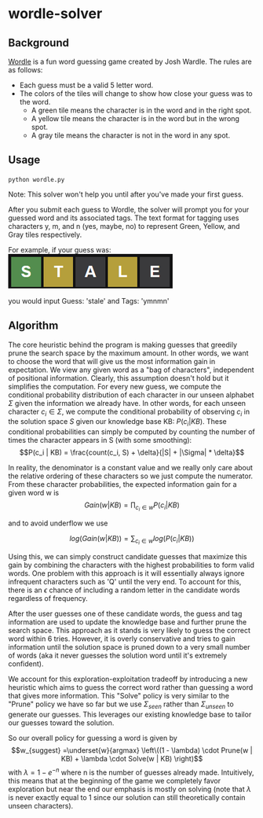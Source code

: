 # wordle-solver

## Background

[Wordle](https://www.nytimes.com/games/wordle/index.html) is a fun word guessing game created by Josh Wardle. The rules are as follows:

- Each guess must be a valid 5 letter word.  
- The colors of the tiles will change to show how close your guess was to the word.
  - A green tile means the character is in the word and in the right spot.
  - A yellow tile means the character is in the word but in the wrong spot.  
  - A gray tile means the character is not in the word in any spot. 
 
 
## Usage
`python wordle.py`  

Note: This solver won't help you until after you've made your first guess.

After you submit each guess to Wordle, the solver will prompt you for your guessed word and its associated tags. The text format for tagging uses characters y, m, and n (yes, maybe, no) to represent Green, Yellow, and Gray tiles respectively.  

For example, if your guess was:  
![Wordle guess: Stale with a green box around S, yellow boxes around T and L, and gray boxes around A and E](/images/Stale.png)  

you would input Guess: 'stale' and Tags: 'ymnmn'

## Algorithm

The core heuristic behind the program is making guesses that greedily prune the search space by the maximum amount. In other words, we want to choose the word that will give us the most information gain in expectation. We view any given word as a "bag of characters", independent of positional information. Clearly, this assumption doesn't hold but it simplifies the computation. For every new guess, we compute the conditional probability distribution of each character in our unseen alphabet $\Sigma$ given the information we already have. In other words, for each unseen character $c_i \in \Sigma$, we compute the conditional probability of observing $c_i$ in the solution space $S$ given our knowledge base KB: $P(c_i | KB)$. These conditional probabilities can simply be computed by counting the number of times the character appears in S (with some smoothing): $$P(c_i | KB) = \frac{count(c_i, S) + \delta}{|S| + |\Sigma| * \delta}$$

In reality, the denominator is a constant value and we really only care about the relative ordering of these characters so we just compute the numerator. From these character probabilities, the expected information gain for a given word w is $$Gain(w | KB) = \prod_{c_i \in w} P(c_i | KB)$$ 

and to avoid underflow we use

$$log(Gain(w | KB)) = \sum_{c_i \in w} log( P(c_i | KB) )$$

Using this, we can simply construct candidate guesses that maximize this gain by combining the characters with the highest probabilities to form valid words. One problem with this approach is it will essentially always ignore infrequent characters such as 'Q' until the very end. To account for this, there is an $\epsilon$ chance of including a random letter in the candidate words regardless of frequency.

After the user guesses one of these candidate words, the guess and tag information are used to update the knowledge base and further prune the search space. This approach as it stands is very likely to guess the correct word within 6 tries. However, it is overly conservative and tries to gain information until the solution space is pruned down to a very small number of words (aka it never guesses the solution word until it's extremely confident).

We account for this exploration-exploitation tradeoff by introducing a new heuristic which aims to guess the correct word rather than guessing a word that gives more information. This "Solve" policy is very similar to the "Prune" policy we have so far but we use $\Sigma_{seen}$ rather than $\Sigma_{unseen}$ to generate our guesses. This leverages our existing knowledge base to tailor our guesses toward the solution.  

So our overall policy for guessing a word is given by $$w_{suggest} =\underset{w}{argmax} \left\((1 - \lambda) \cdot Prune(w | KB) + \lambda \cdot Solve(w | KB) \right)$$ with $\lambda = 1 - e^{-n}$ where n is the number of guesses already made. Intuitively, this means that at the beginning of the game we completely favor exploration but near the end our emphasis is mostly on solving (note that $\lambda$ is never exactly equal to 1 since our solution can still theoretically contain unseen characters).
